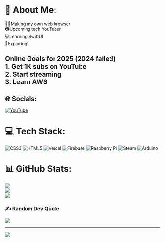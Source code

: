 # 💫 About Me:
🧑‍💻Making my own web browser<br>📷Upcoming tech YouTuber<br>💻Learning SwiftUI<br>👀Exploring!<be>
## Online Goals for 2025 (2024 failed)<br>1. Get 1K subs on YouTube<br>2. Start streaming<br>3. Learn AWS<br>


## 🌐 Socials:
[![YouTube](https://img.shields.io/badge/YouTube-%23FF0000.svg?logo=YouTube&logoColor=white)](https://youtube.com/@@CrazyTechTY) 

# 💻 Tech Stack:
![CSS3](https://img.shields.io/badge/css3-%231572B6.svg?style=for-the-badge&logo=css3&logoColor=white) ![HTML5](https://img.shields.io/badge/html5-%23E34F26.svg?style=for-the-badge&logo=html5&logoColor=white) ![Vercel](https://img.shields.io/badge/vercel-%23000000.svg?style=for-the-badge&logo=vercel&logoColor=white) ![Firebase](https://img.shields.io/badge/firebase-%23039BE5.svg?style=for-the-badge&logo=firebase) ![Raspberry Pi](https://img.shields.io/badge/-Raspberry_Pi-C51A4A?style=for-the-badge&logo=Raspberry-Pi) ![Steam](https://img.shields.io/badge/steam-%23000000.svg?style=for-the-badge&logo=steam&logoColor=white) ![Arduino](https://img.shields.io/badge/-Arduino-00979D?style=for-the-badge&logo=Arduino&logoColor=white)
# 📊 GitHub Stats:
![](https://github-readme-stats.vercel.app/api?username=CrazyTechTY&theme=dark&hide_border=true&include_all_commits=true&count_private=true)<br/>
![](https://github-readme-streak-stats.herokuapp.com/?user=CrazyTechTY&theme=dark&hide_border=true)<br/>
![](https://github-readme-stats.vercel.app/api/top-langs/?username=CrazyTechTY&theme=dark&hide_border=true&include_all_commits=true&count_private=true&layout=compact)

### ✍️ Random Dev Quote
![](https://quotes-github-readme.vercel.app/api?type=horizontal&theme=radical)

---
[![](https://visitcount.itsvg.in/api?id=CrazyTechTY&icon=5&color=1)](https://visitcount.itsvg.in)

<!-- Proudly created with GPRM ( https://gprm.itsvg.in ) -->

